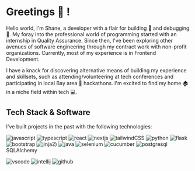 # Greetings 👋 !

Hello world, I'm Shane, a developer with a flair for building 🤖 and debugging 👾. My foray into the professional world of programming started with an internship in Quality Assurance. Since then, I've been exploring other avenues of software engineering through my contract work with non-profit organizations. Currently, most of my experience is in Frontend Development. 

I have a knack for discovering alternative means of building my experience and skillsets, such as attending/volunteering at tech conferences and participating in local Bay area 🌁 hackathons. I'm excited to find my home 🏠 in a niche field within tech 💻.


## Tech Stack & Software
I've built projects in the past with the following technologies:

![javascript](https://img.shields.io/badge/JavaScript-323330?style=for-the-badge&logo=javascript&logoColor=F7DF1E) ![typescript](https://img.shields.io/badge/TypeScript-007ACC?style=for-the-badge&logo=typescript&logoColor=white) ![react](https://img.shields.io/badge/React-20232A?style=for-the-badge&logo=react&logoColor=61DAFB) ![nextjs](https://img.shields.io/badge/next%20js-000000?style=for-the-badge&logo=nextdotjs&logoColor=white) ![tailwindCSS](https://img.shields.io/badge/Tailwind_CSS-38B2AC?style=for-the-badge&logo=tailwind-css&logoColor=white) ![python](https://img.shields.io/badge/Python-FFD43B?style=for-the-badge&logo=python&logoColor=blue) ![flask](https://img.shields.io/badge/Flask-000000?style=for-the-badge&logo=flask&logoColor=white) ![bootstrap](https://img.shields.io/badge/Bootstrap-563D7C?style=for-the-badge&logo=bootstrap&logoColor=white) ![jinja2](https://img.shields.io/badge/jinja-white.svg?style=for-the-badge&logo=jinja&logoColor=black)) ![java](https://img.shields.io/badge/Java-ED8B00?style=for-the-badge&logo=openjdk&logoColor=white) ![selenium](https://img.shields.io/badge/Selenium-43B02A?style=for-the-badge&logo=Selenium&logoColor=white) ![cucumber](https://img.shields.io/badge/Cucumber-43B02A?style=for-the-badge&logo=cucumber&logoColor=white) ![postgresql](https://img.shields.io/badge/PostgreSQL-316192?style=for-the-badge&logo=postgresql&logoColor=white) SQLAlchemy 

![vscode](https://img.shields.io/badge/VSCode-0078D4?style=for-the-badge&logo=visual%20studio%20code&logoColor=white) ![intellij](https://img.shields.io/badge/IntelliJ_IDEA-000000.svg?style=for-the-badge&logo=intellij-idea&logoColor=white) ![github](https://img.shields.io/badge/GitHub-100000?style=for-the-badge&logo=github&logoColor=white)

